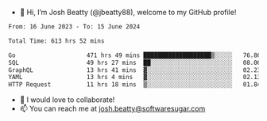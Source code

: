 - 👋 Hi, I’m Josh Beatty (@jbeatty88), welcome to my GitHub profile!

<!--START_SECTION:waka-->

```txt
From: 16 June 2023 - To: 15 June 2024

Total Time: 613 hrs 52 mins

Go                    471 hrs 49 mins ███████████████████▒░░░░░   76.86 %
SQL                   49 hrs 27 mins  ██░░░░░░░░░░░░░░░░░░░░░░░   08.06 %
GraphQL               13 hrs 41 mins  ▓░░░░░░░░░░░░░░░░░░░░░░░░   02.23 %
YAML                  13 hrs 4 mins   ▓░░░░░░░░░░░░░░░░░░░░░░░░   02.13 %
HTTP Request          11 hrs 18 mins  ▒░░░░░░░░░░░░░░░░░░░░░░░░   01.84 %
```

<!--END_SECTION:waka-->

- 💞️ I would love to collaborate!
- 📫 You can reach me at josh.beatty@softwaresugar.com

<!---
jbeatty88/jbeatty88 is a ✨ special ✨ repository because its `README.md` (this file) appears on your GitHub profile.
You can click the Preview link to take a look at your changes.
--->
